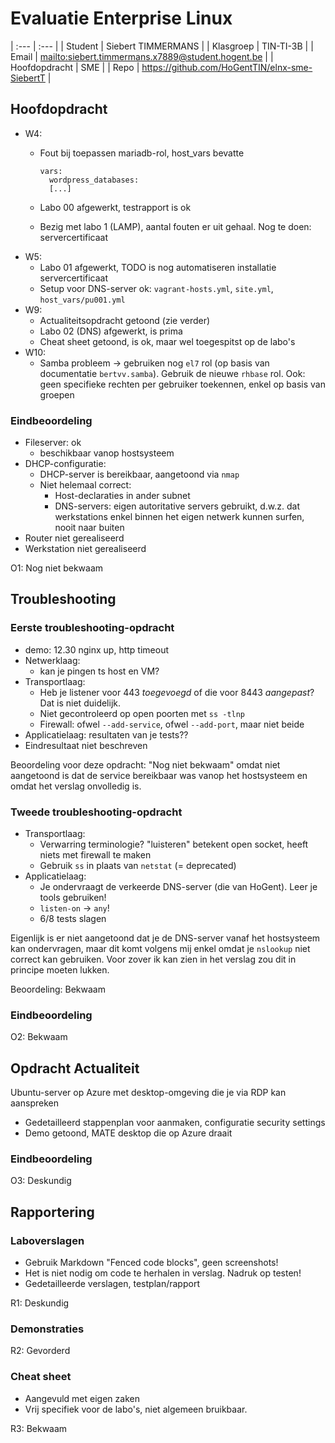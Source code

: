 # Evaluatie Enterprise Linux

| :---          | :---                                                |
| Student       | Siebert TIMMERMANS                                  |
| Klasgroep     | TIN-TI-3B                                           |
| Email         | <mailto:siebert.timmermans.x7889@student.hogent.be> |
| Hoofdopdracht | SME                                                 |
| Repo          | <https://github.com/HoGentTIN/elnx-sme-SiebertT>    |

## Hoofdopdracht

- W4:
    - Fout bij toepassen mariadb-rol, host_vars bevatte

        ```
        vars:
          wordpress_databases:
          [...]
        ```

    - Labo 00 afgewerkt, testrapport is ok
    - Bezig met labo 1 (LAMP), aantal fouten er uit gehaal. Nog te doen: servercertificaat
- W5:
    - Labo 01 afgewerkt, TODO is nog automatiseren installatie servercertificaat
    - Setup voor DNS-server ok: `vagrant-hosts.yml`, `site.yml`, `host_vars/pu001.yml`
- W9:
    - Actualiteitsopdracht getoond (zie verder)
    - Labo 02 (DNS) afgewerkt, is prima
    - Cheat sheet getoond, is ok, maar wel toegespitst op de labo's
- W10:
    - Samba probleem -> gebruiken nog `el7` rol (op basis van documentatie `bertvv.samba`). Gebruik de nieuwe `rhbase` rol. Ook: geen specifieke rechten per gebruiker toekennen, enkel op basis van groepen

### Eindbeoordeling

- Fileserver: ok
    - beschikbaar vanop hostsysteem
- DHCP-configuratie:
    - DHCP-server is bereikbaar, aangetoond via `nmap`
    - Niet helemaal correct:
        - Host-declaraties in ander subnet
        - DNS-servers: eigen autoritative servers gebruikt, d.w.z. dat werkstations enkel binnen het eigen netwerk kunnen surfen, nooit naar buiten
- Router niet gerealiseerd
- Werkstation niet gerealiseerd

O1: Nog niet bekwaam

## Troubleshooting

### Eerste troubleshooting-opdracht

- demo: 12.30 nginx up, http timeout
- Netwerklaag:
    - kan je pingen ts host en VM?
- Transportlaag:
    - Heb je listener voor 443 *toegevoegd* of die voor 8443 *aangepast*? Dat is niet duidelijk.
    - Niet gecontroleerd op open poorten met `ss -tlnp`
    - Firewall: ofwel `--add-service`, ofwel `--add-port`, maar niet beide
- Applicatielaag: resultaten van je tests??
- Eindresultaat niet beschreven

Beoordeling voor deze opdracht: "Nog niet bekwaam" omdat niet aangetoond is dat de service bereikbaar was vanop het hostsysteem en omdat het verslag onvolledig is.

### Tweede troubleshooting-opdracht

- Transportlaag:
    - Verwarring terminologie? "luisteren" betekent open socket, heeft niets met firewall te maken
    - Gebruik `ss` in plaats van `netstat` (= deprecated)
- Applicatielaag:
    - Je ondervraagt de verkeerde DNS-server (die van HoGent). Leer je tools gebruiken!
    - `listen-on` -> `any`!
    - 6/8 tests slagen

Eigenlijk is er niet aangetoond dat je de DNS-server vanaf het hostsysteem kan ondervragen, maar dit komt volgens mij enkel omdat je `nslookup` niet correct kan gebruiken. Voor zover ik kan zien in het verslag zou dit in principe moeten lukken.

Beoordeling: Bekwaam

### Eindbeoordeling

O2: Bekwaam

## Opdracht Actualiteit

Ubuntu-server op Azure met desktop-omgeving die je via RDP kan aanspreken

- Gedetailleerd stappenplan voor aanmaken, configuratie security settings
- Demo getoond, MATE desktop die op Azure draait

### Eindbeoordeling

O3: Deskundig

## Rapportering

### Laboverslagen

- Gebruik Markdown "Fenced code blocks", geen screenshots!
- Het is niet nodig om code te herhalen in verslag. Nadruk op testen!
- Gedetailleerde verslagen, testplan/rapport

R1: Deskundig

### Demonstraties

R2: Gevorderd

### Cheat sheet

- Aangevuld met eigen zaken
- Vrij specifiek voor de labo's, niet algemeen bruikbaar.

R3: Bekwaam

